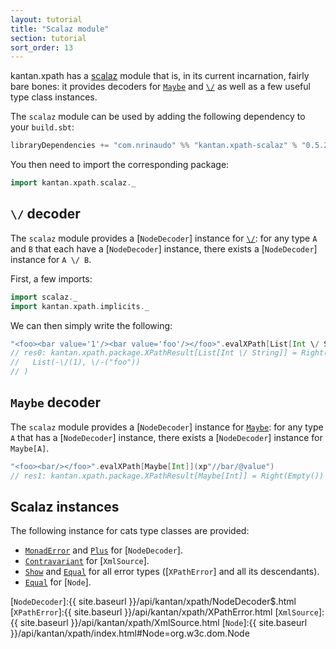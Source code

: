```yaml
---
layout: tutorial
title: "Scalaz module"
section: tutorial
sort_order: 13
---
```


kantan.xpath has a [scalaz](https://github.com/scalaz/scalaz) module that is, in its current incarnation, fairly bare
bones: it provides decoders for [`Maybe`] and [`\/`] as well as a few useful type class instances.

The `scalaz` module can be used by adding the following dependency to your `build.sbt`:

```scala
libraryDependencies += "com.nrinaudo" %% "kantan.xpath-scalaz" % "0.5.2-SNAPSHOT"
```

You then need to import the corresponding package:

```scala
import kantan.xpath.scalaz._
```

## `\/` decoder

The `scalaz` module provides a [`NodeDecoder`] instance for [`\/`]: for any type `A` and `B` that each have a
[`NodeDecoder`] instance, there exists a [`NodeDecoder`] instance for `A \/ B`.

First, a few imports:

```scala
import scalaz._
import kantan.xpath.implicits._
```

We can then simply write the following:

```scala
"<foo><bar value='1'/><bar value='foo'/></foo>".evalXPath[List[Int \/ String]](xp"//bar/@value")
// res0: kantan.xpath.package.XPathResult[List[Int \/ String]] = Right(
//   List(-\/(1), \/-("foo"))
// )
```

## `Maybe` decoder

The `scalaz` module provides a [`NodeDecoder`] instance for [`Maybe`]: for any type `A` that has a [`NodeDecoder`]
instance, there exists a [`NodeDecoder`] instance for `Maybe[A]`.

```scala
"<foo><bar/></foo>".evalXPath[Maybe[Int]](xp"//bar/@value")
// res1: kantan.xpath.package.XPathResult[Maybe[Int]] = Right(Empty())
```

## Scalaz instances

The following instance for cats type classes are provided:

* [`MonadError`] and [`Plus`] for [`NodeDecoder`].
* [`Contravariant`] for [`XmlSource`].
* [`Show`] and [`Equal`] for all error types ([`XPathError`] and all its descendants).
* [`Equal`] for [`Node`].

[`MonadError`]:https://static.javadoc.io/org.scalaz/scalaz_2.12/7.2.18/scalaz/MonadError.html
[`Contravariant`]:https://static.javadoc.io/org.scalaz/scalaz_2.12/7.2.18/scalaz/Contravariant.html
[`Functor`]:https://static.javadoc.io/org.scalaz/scalaz_2.12/7.2.18/scalaz/Functor.html
[`Plus`]:https://static.javadoc.io/org.scalaz/scalaz_2.12/7.2.18/scalaz/Plus.html
[`Show`]:https://static.javadoc.io/org.scalaz/scalaz_2.12/7.2.18/scalaz/Show.html
[`Equal`]:https://static.javadoc.io/org.scalaz/scalaz_2.12/7.2.18/scalaz/Equal.html
[`\/`]:https://static.javadoc.io/org.scalaz/scalaz_2.12/7.2.19/scalaz/$bslash$div.html
[`Maybe`]:https://static.javadoc.io/org.scalaz/scalaz_2.12/7.2.19/scalaz/Maybe.html

[`NodeDecoder`]:{{ site.baseurl }}/api/kantan/xpath/NodeDecoder$.html
[`XPathError`]:{{ site.baseurl }}/api/kantan/xpath/XPathError.html
[`XmlSource`]:{{ site.baseurl }}/api/kantan/xpath/XmlSource.html
[`Node`]:{{ site.baseurl }}/api/kantan/xpath/index.html#Node=org.w3c.dom.Node
